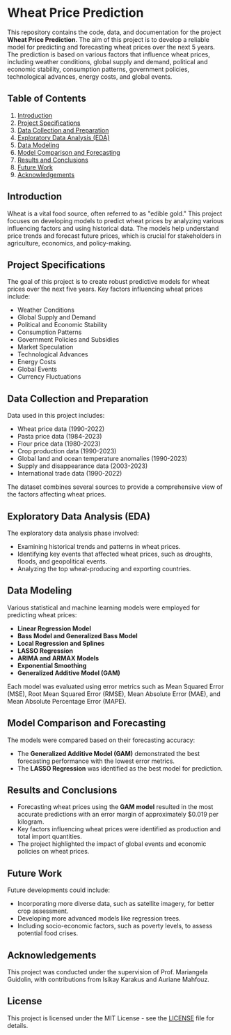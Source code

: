 # Wheat Price Prediction

This repository contains the code, data, and documentation for the project **Wheat Price Prediction**. The aim of this project is to develop a reliable model for predicting and forecasting wheat prices over the next 5 years. The prediction is based on various factors that influence wheat prices, including weather conditions, global supply and demand, political and economic stability, consumption patterns, government policies, technological advances, energy costs, and global events.

## Table of Contents

1. [Introduction](#introduction)
2. [Project Specifications](#project-specifications)
3. [Data Collection and Preparation](#data-collection-and-preparation)
4. [Exploratory Data Analysis (EDA)](#exploratory-data-analysis-eda)
5. [Data Modeling](#data-modeling)
6. [Model Comparison and Forecasting](#model-comparison-and-forecasting)
7. [Results and Conclusions](#results-and-conclusions)
8. [Future Work](#future-work)
9. [Acknowledgements](#acknowledgements)

## Introduction

Wheat is a vital food source, often referred to as "edible gold." This project focuses on developing models to predict wheat prices by analyzing various influencing factors and using historical data. The models help understand price trends and forecast future prices, which is crucial for stakeholders in agriculture, economics, and policy-making.

## Project Specifications

The goal of this project is to create robust predictive models for wheat prices over the next five years. Key factors influencing wheat prices include:

- Weather Conditions
- Global Supply and Demand
- Political and Economic Stability
- Consumption Patterns
- Government Policies and Subsidies
- Market Speculation
- Technological Advances
- Energy Costs
- Global Events
- Currency Fluctuations

## Data Collection and Preparation

Data used in this project includes:

- Wheat price data (1990-2022)
- Pasta price data (1984-2023)
- Flour price data (1980-2023)
- Crop production data (1990-2023)
- Global land and ocean temperature anomalies (1990-2023)
- Supply and disappearance data (2003-2023)
- International trade data (1990-2022)

The dataset combines several sources to provide a comprehensive view of the factors affecting wheat prices.

## Exploratory Data Analysis (EDA)

The exploratory data analysis phase involved:

- Examining historical trends and patterns in wheat prices.
- Identifying key events that affected wheat prices, such as droughts, floods, and geopolitical events.
- Analyzing the top wheat-producing and exporting countries.

## Data Modeling

Various statistical and machine learning models were employed for predicting wheat prices:

- **Linear Regression Model**
- **Bass Model and Generalized Bass Model**
- **Local Regression and Splines**
- **LASSO Regression**
- **ARIMA and ARMAX Models**
- **Exponential Smoothing**
- **Generalized Additive Model (GAM)**

Each model was evaluated using error metrics such as Mean Squared Error (MSE), Root Mean Squared Error (RMSE), Mean Absolute Error (MAE), and Mean Absolute Percentage Error (MAPE).

## Model Comparison and Forecasting

The models were compared based on their forecasting accuracy:

- The **Generalized Additive Model (GAM)** demonstrated the best forecasting performance with the lowest error metrics.
- The **LASSO Regression** was identified as the best model for prediction.

## Results and Conclusions

- Forecasting wheat prices using the **GAM model** resulted in the most accurate predictions with an error margin of approximately $0.019 per kilogram.
- Key factors influencing wheat prices were identified as production and total import quantities.
- The project highlighted the impact of global events and economic policies on wheat prices.

## Future Work

Future developments could include:

- Incorporating more diverse data, such as satellite imagery, for better crop assessment.
- Developing more advanced models like regression trees.
- Including socio-economic factors, such as poverty levels, to assess potential food crises.

## Acknowledgements

This project was conducted under the supervision of Prof. Mariangela Guidolin, with contributions from Isikay Karakus and Auriane Mahfouz.

## License

This project is licensed under the MIT License - see the [LICENSE](LICENSE) file for details.


